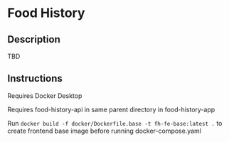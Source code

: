 # Food History

## Description

TBD

## Instructions

Requires Docker Desktop

Requires food-history-api in same parent directory in food-history-app

Run `docker build -f docker/Dockerfile.base -t fh-fe-base:latest .` to create frontend base image before running docker-compose.yaml